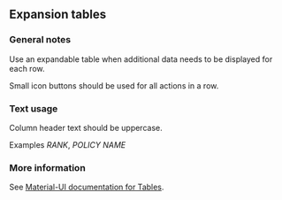 ## Expansion tables

### General notes

Use an expandable table when additional data needs to be displayed for each row.

Small icon buttons should be used for all actions in a row.

### Text usage

Column header text should be uppercase.

Examples _RANK_, _POLICY NAME_

### More information

See <a href="https://material-ui.com/components/table/" target="_blank">Material-UI documentation for Tables</a>.
